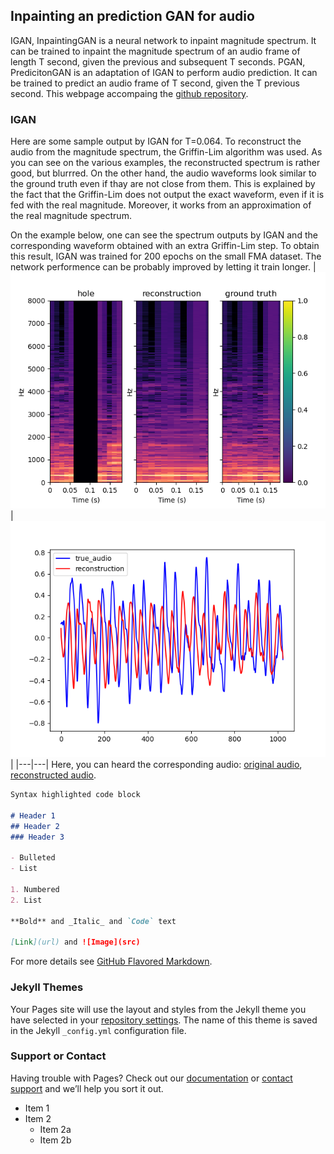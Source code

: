 ## Inpainting an prediction GAN for audio
IGAN, InpaintingGAN is a neural network to inpaint magnitude spectrum. It can be trained to inpaint the magnitude spectrum of an audio frame of length T second, given the previous and subsequent T seconds. PGAN, PredicitonGAN is an adaptation of IGAN to perform audio prediction. It can be trained to predict an audio frame of T second, given the T previous second. This webpage accompaing the [github repository](https://github.com/ced211/master_thesis.git).

### IGAN

Here are some sample output by IGAN for T=0.064. To reconstruct the audio from the magnitude spectrum, the Griffin-Lim algorithm was used. As you can see on the various examples, the reconstructed spectrum is rather good, but blurrred. On the other hand, the audio waveforms look similar to the ground truth even if thay are not close from them. This is explained by the fact that the Griffin-Lim does not output the exact waveform, even if it is fed with the real magnitude. Moreover, it works from an approximation of the real magnitude spectrum.

On the example below, one can see the spectrum outputs by IGAN and the corresponding waveform obtained with an extra Griffin-Lim step. To obtain this result, IGAN was trained for 200 epochs on the small FMA dataset. The network performence can be probably improved by letting it train longer. 
| ![spectrum sample 0](Samples/batch_2_rec_vs_original_spectrum_sample_59.png) | ![Audio sample 0](Samples/batch_2_rec_vs_original_audio_sample_59.png) |
|---|---|
Here, you can heard the corresponding audio: [original audio](/Samples/batch_2_or_sample_59.wav), [reconstructed audio](/Samples/batch_2_rec_sample_59.wav).




```markdown
Syntax highlighted code block

# Header 1
## Header 2
### Header 3

- Bulleted
- List

1. Numbered
2. List

**Bold** and _Italic_ and `Code` text

[Link](url) and ![Image](src)
```

For more details see [GitHub Flavored Markdown](https://guides.github.com/features/mastering-markdown/).

### Jekyll Themes

Your Pages site will use the layout and styles from the Jekyll theme you have selected in your [repository settings](https://github.com/ced211/ced211.github.io/settings). The name of this theme is saved in the Jekyll `_config.yml` configuration file.

### Support or Contact

Having trouble with Pages? Check out our [documentation](https://help.github.com/categories/github-pages-basics/) or [contact support](https://github.com/contact) and we’ll help you sort it out.

* Item 1
* Item 2
  * Item 2a
  * Item 2b
